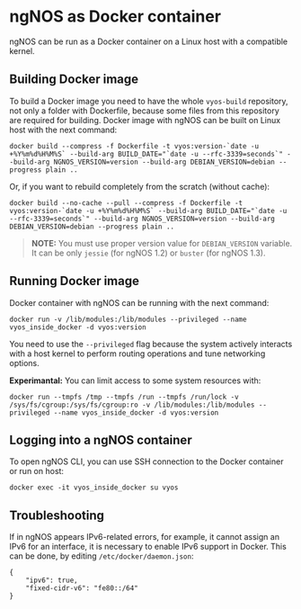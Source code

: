 # ngNOS as Docker container

ngNOS can be run as a Docker container on a Linux host with a compatible kernel.


## Building Docker image

To build a Docker image you need to have the whole `vyos-build` repository, not only a folder with Dockerfile, because some files from this repository are required for building.
Docker image with ngNOS can be built on Linux host with the next command:

```
docker build --compress -f Dockerfile -t vyos:version-`date -u +%Y%m%d%H%M%S` --build-arg BUILD_DATE="`date -u --rfc-3339=seconds`" --build-arg NGNOS_VERSION=version --build-arg DEBIAN_VERSION=debian --progress plain ..
```

Or, if you want to rebuild completely from the scratch (without cache):

```
docker build --no-cache --pull --compress -f Dockerfile -t vyos:version-`date -u +%Y%m%d%H%M%S` --build-arg BUILD_DATE="`date -u --rfc-3339=seconds`" --build-arg NGNOS_VERSION=version --build-arg DEBIAN_VERSION=debian --progress plain ..
```

> **NOTE:** You must use proper version value for `DEBIAN_VERSION` variable. It can be only `jessie` (for ngNOS 1.2) or `buster` (for ngNOS 1.3).

## Running Docker image

Docker container with ngNOS can be running with the next command:

```
docker run -v /lib/modules:/lib/modules --privileged --name vyos_inside_docker -d vyos:version
```

You need to use the `--privileged` flag because the system actively interacts with a host kernel to perform routing operations and tune networking options.


**Experimantal:** You can limit access to some system resources with:

```
docker run --tmpfs /tmp --tmpfs /run --tmpfs /run/lock -v /sys/fs/cgroup:/sys/fs/cgroup:ro -v /lib/modules:/lib/modules --privileged --name vyos_inside_docker -d vyos:version
```

## Logging into a ngNOS container

To open ngNOS CLI, you can use SSH connection to the Docker container or run on host:

```
docker exec -it vyos_inside_docker su vyos
```


## Troubleshooting

If in ngNOS appears IPv6-related errors, for example, it cannot assign an IPv6 for an interface, it is necessary to enable IPv6 support in Docker. This can be done, by editing `/etc/docker/daemon.json`:

```
{
    "ipv6": true,
    "fixed-cidr-v6": "fe80::/64"
}

```

